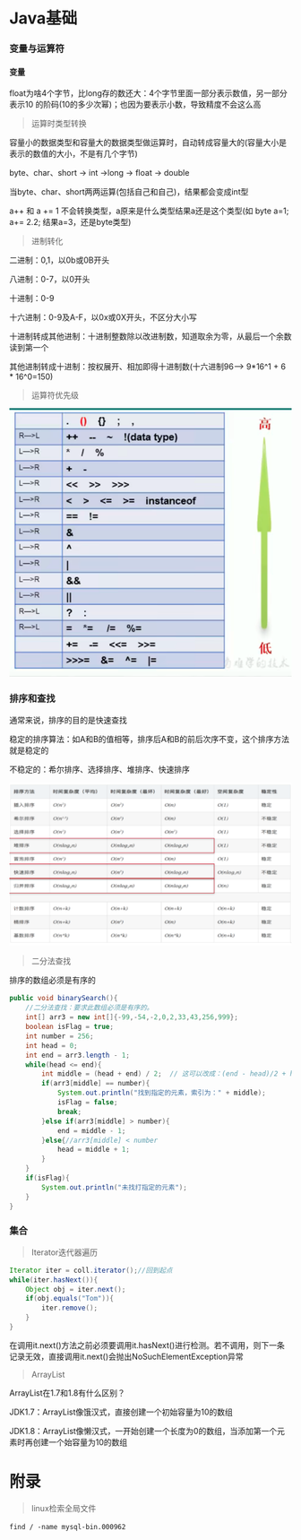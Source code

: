 # Java基础

### 变量与运算符

#### 变量

float为啥4个字节，比long存的数还大：4个字节里面一部分表示数值，另一部分表示10 的阶码(10的多少次幂)；也因为要表示小数，导致精度不会这么高

> 运算时类型转换

容量小的数据类型和容量大的数据类型做运算时，自动转成容量大的(容量大小是表示的数值的大小，不是有几个字节)

byte、char、short -> int ->long -> float -> double

当byte、char、short两两运算(包括自己和自己)，结果都会变成int型

a++ 和 a += 1 不会转换类型，a原来是什么类型结果a还是这个类型(如 byte a=1; a+= 2.2; 结果a=3，还是byte类型)

> 进制转化

二进制：0,1，以0b或0B开头

八进制：0-7，以0开头

十进制：0-9

十六进制：0-9及A-F，以0x或0X开头，不区分大小写

十进制转成其他进制：十进制整数除以改进制数，知道取余为零，从最后一个余数读到第一个

其他进制转成十进制：按权展开、相加即得十进制数(十六进制96-->  9*16^1 + 6 * 16^0=150)

> 运算符优先级

![image-20220309180621947](images/java.assets/image-20220309180621947.png)

### 排序和查找

通常来说，排序的目的是快速查找

稳定的排序算法：如A和B的值相等，排序后A和B的前后次序不变，这个排序方法就是稳定的

不稳定的：希尔排序、选择排序、堆排序、快速排序

![image-20220310114501435](images/java.assets/image-20220310114501435.png)

> 二分法查找

排序的数组必须是有序的

```java
public void binarySearch(){
    //二分法查找：要求此数组必须是有序的。
    int[] arr3 = new int[]{-99,-54,-2,0,2,33,43,256,999};
    boolean isFlag = true;
    int number = 256;
    int head = 0;
    int end = arr3.length - 1;
    while(head <= end){
        int middle = (head + end) / 2;  // 这可以改成：(end - head)/2 + head; // 防止溢出
        if(arr3[middle] == number){
            System.out.println("找到指定的元素，索引为：" + middle);
            isFlag = false;
            break;
        }else if(arr3[middle] > number){
            end = middle - 1;
        }else{//arr3[middle] < number
            head = middle + 1;
        }
    }
    if(isFlag){
        System.out.println("未找打指定的元素");
    }
}
```

### 集合

> Iterator迭代器遍历

```java
Iterator iter = coll.iterator();//回到起点
while(iter.hasNext()){
    Object obj = iter.next();
    if(obj.equals("Tom")){
        iter.remove();
    }
}
```

在调用it.next()方法之前必须要调用it.hasNext()进行检测。若不调用，则下一条记录无效，直接调用it.next()会抛出NoSuchElementException异常

> ArrayList

ArrayList在1.7和1.8有什么区别？

JDK1.7：ArrayList像饿汉式，直接创建一个初始容量为10的数组

JDK1.8：ArrayList像懒汉式，一开始创建一个长度为0的数组，当添加第一个元 素时再创建一个始容量为10的数组



# 附录

> linux检索全局文件

`find / -name mysql-bin.000962`